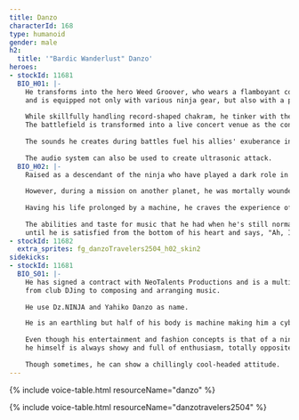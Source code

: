 ```yaml
---
title: Danzo
characterId: 168
type: humanoid
gender: male
h2:
  title: '"Bardic Wanderlust" Danzo'
heroes:
- stockId: 11681
  BIO_H01: |-
    He transforms into the hero Weed Groover, who wears a flamboyant costume based on a ninja costume, 
    and is equipped not only with various ninja gear, but also with a parallel weapon that resembles an audio system device.
  
    While skillfully handling record-shaped chakram, he tinker with the illusion-like DJ booth floating around him,
    The battlefield is transformed into a live concert venue as the contestants fight while producing a battle with a flurry of loud sounds.
  
    The sounds he creates during battles fuel his allies' exuberance in battle and keep the viewer's eyes and ears drawn to them.
  
    The audio system can also be used to create ultrasonic attack.
  BIO_H02: |-
    Raised as a descendant of the ninja who have played a dark role in the shadows of Japanese history, he has expanded his activities to outer space.
  
    However, during a mission on another planet, he was mortally wounded, and when he realized it, he was turned into a cyborg.
  
    Having his life prolonged by a machine, he craves the experience of feeling that he is alive as a human.
  
    The abilities and taste for music that he had when he's still normal, now he use all of that as a hero
    until he is satisfied from the bottom of his heart and says, "Ah, I am living a very pleasant life now".
- stockId: 11682
  extra_sprites: fg_danzoTravelers2504_h02_skin2
sidekicks:
- stockId: 11681
  BIO_S01: |-
    He has signed a contract with NeoTalents Productions and is a multi-talented sound creator in the music industry, 
    from club DJing to composing and arranging music.
  
    He use Dz.NINJA and Yahiko Danzo as name.

    He is an earthling but half of his body is machine making him a cyborg.
  
    Even though his entertainment and fashion concepts is that of a ninja,
    he himself is always showy and full of enthusiasm, totally opposite of how a ninja should be.
  
    Though sometimes, he can show a chillingly cool-headed attitude.
---
```


{% include voice-table.html resourceName="danzo"
%}

{% include voice-table.html resourceName="danzotravelers2504"
%}
